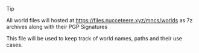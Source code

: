 > [!TIP]
> All world files will hosted at https://files.nucceteere.xyz/mncs/worlds as 7z archives along with their PGP Signatures

This file will be used to keep track of world names, paths and their use cases.